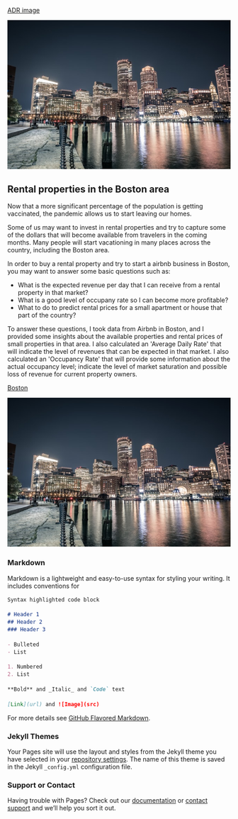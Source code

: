 [ADR image](https://github.com/ppuentec/Rental-in-Boston.github.io/blob/gh-pages/ADR.jpg)

![Boston](https://github.com/ppuentec/Rental-in-Boston.github.io/blob/gh-pages/Boston3.jpg)

## Rental properties in the Boston area

Now that a more significant percentage of the population is getting vaccinated, the pandemic allows us to start leaving our homes.

Some of us may want to invest in rental properties and try to capture some of the dollars that will become available from travelers in the coming months. Many people will start vacationing in many places across the country, including the Boston area.

In order to buy a rental property and try to start a airbnb business in Boston, you may want to answer some basic questions such as:

- What is the expected revenue per day that I can receive from a rental property in that market?
- What is a good level of occupany rate so I can become more profitable?
- What to do to predict rental prices for a small apartment or house that part of the country?

To answer these questions, I took data from Airbnb in Boston, and I provided some insights about the available properties and rental prices of small properties in that area. I also calculated an 'Average Daily Rate' that will indicate the level of revenues that can be expected in that market. I also calculated an 'Occupancy Rate' that will provide some information about the actual occupancy level; indicate the level of market saturation and possible loss of revenue for current property owners.

[Boston](https://github.com/ppuentec/Rental-in-Boston.github.io/blob/gh-pages/Boston2.jpg)

![Boston](https://github.com/ppuentec/Rental-in-Boston.github.io/blob/gh-pages/Boston3.jpg)

### Markdown

Markdown is a lightweight and easy-to-use syntax for styling your writing. It includes conventions for

```markdown
Syntax highlighted code block

# Header 1
## Header 2
### Header 3

- Bulleted
- List

1. Numbered
2. List

**Bold** and _Italic_ and `Code` text

[Link](url) and ![Image](src)
```

For more details see [GitHub Flavored Markdown](https://guides.github.com/features/mastering-markdown/).

### Jekyll Themes

Your Pages site will use the layout and styles from the Jekyll theme you have selected in your [repository settings](https://github.com/ppuentec/Rental-in-Boston.github.io/settings/pages). The name of this theme is saved in the Jekyll `_config.yml` configuration file.

### Support or Contact

Having trouble with Pages? Check out our [documentation](https://docs.github.com/categories/github-pages-basics/) or [contact support](https://support.github.com/contact) and we’ll help you sort it out.

